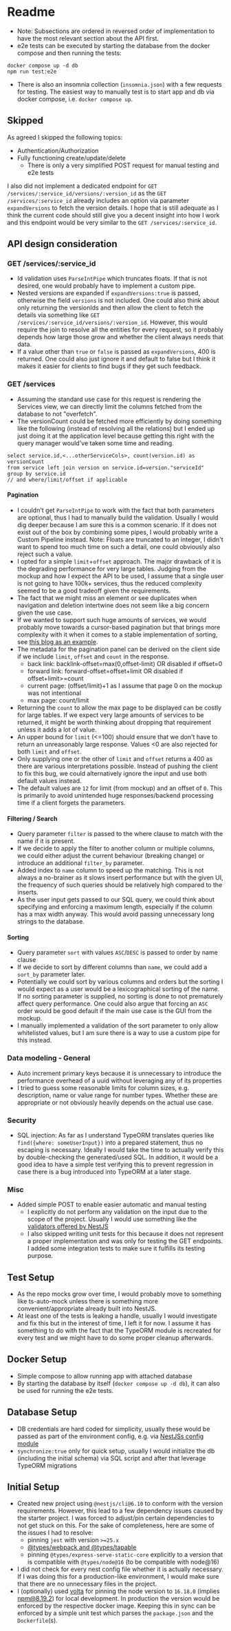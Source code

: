 # Readme

- Note: Subsections are ordered in reversed order of implementation to have the most relevant section about the API first.
- e2e tests can be executed by starting the database from the docker compose and then running the tests:

```
docker compose up -d db
npm run test:e2e
```

- There is also an insomnia collection (`insomnia.json`) with a few requests for testing. The easiest way to manually test is to start app and db via docker compose, i.e. `docker compose up`.

## Skipped

As agreed I skipped the following topics:

- Authentication/Authorization
- Fully functioning create/update/delete
  - There is only a very simplified POST request for manual testing and e2e tests

I also did not implement a dedicated endpoint for `GET /services/:service_id/versions/:version_id` as the
`GET /services/:service_id` already includes an option via parameter `expandVersions` to fetch the version details. I hope that is still adequate as I think the current code should still give you a decent insight into how I work and this endpoint would be very similar to the `GET /services/:service_id`.

## API design consideration

### GET /services/:service_id

- Id validation uses `ParseIntPipe` which truncates floats. If that is not desired, one would probably have to implement a custom pipe.
- Nested versions are expanded if `expandVersions:true` is passed, otherwise the field `versions` is not included. One could also think about only returning the versionIds and then allow the client to fetch the details via something like `GET /services/:service_id/versions/:version_id`. However, this would require the join to resolve all the entities for every request, so it probably depends how large those grow and whether the client always needs that data.
- If a value other than `true` or `false` is passed as `expandVersions`, 400 is returned. One could also just ignore it and default to false but I think it makes it easier for clients to find bugs if they get such feedback.

### GET /services

- Assuming the standard use case for this request is rendering the Services view, we can directly limit the columns
  fetched from the database to not "overfetch".
- The versionCount could be fetched more efficiently by doing something like the following (instead of resolving all the relations) but I ended up just doing it at the application level because getting this right with the query manager would've taken some time and reading.

```
select service.id,<...otherServiceCols>, count(version.id) as versionCount
from service left join version on service.id=version."serviceId"
group by service.id
// and where/limit/offset if applicable
```

#### Pagination

- I couldn't get `ParseIntPipe` to work with the fact that both parameters are optional, thus I had to manually build the validation. Usually I would dig deeper because I am sure this is a common scenario. If it does not exist out of the box by combining some pipes, I would probably write a Custom Pipeline instead.
  Note: Floats are truncated to an integer, I didn't want to spend too much time on such a detail, one could obviously also reject such a value.
- I opted for a simple `limit`+`offset` approach. The major drawback of it is the degrading performance for very large
  tables. Judging from the mockup and how I expect the API to be used, I assume that a single user is not going to
  have 100k+ services, thus the reduced complexity seemed to be a good tradeoff given the requirements.
- The fact that we might miss an element or see duplicates when navigation and deletion intertwine does not seem like
  a big concern given the use case.
- If we wanted to support such huge amounts of services, we would probably move towards a cursor-based pagination but
  that brings more complexity with it when it comes to a stable implementation of sorting, see [this blog as an example](https://shopify.engineering/pagination-relative-cursors).
- The metadata for the pagination panel can be derived on the client side if we include `limit`, `offset` and `count`
  in the response.
  - back link: backlink-offset=max(0,offset-limit) OR disabled if offset=0
  - forward link: forward-offset=offset+limit OR disabled if offset+limit>=count
  - current page: (offset/limit)+1 as I assume that page 0 on the mockup was not intentional
  - max page: count/limit
- Returning the `count` to allow the max page to be displayed can be costly for large tables. If we expect very large
  amounts of services to be returned, it might be worth thinking about dropping that requirement unless it adds a lot
  of value.
- An upper bound for `limit` (<=100) should ensure that we don't have to return an unreasonably large response. Values <0 are also rejected for both `limit` and `offset`.
- Only supplying one or the other of `limit` and `offset` returns a 400 as there are various interpretations possible. Instead of pushing the client to fix this bug, we could alternatively ignore the input and use both default values
  instead.
- The default values are `12` for limit (from mockup) and an offset of `0`. This is primarily to avoid unintended huge
  responses/backend processing time if a client forgets the parameters.

#### Filtering / Search

- Query parameter `filter` is passed to the where clause to match with the name if it is present.
- If we decide to apply the filter to another column or multiple columns, we could either adjust the current behaviour
  (breaking change) or introduce an additional `filter_by` parameter.
- Added index to `name` column to speed up the matching. This is not always a no-brainer as it slows insert performance
  but with the given UI, the frequency of such queries should be relatively high compared to the inserts.
- As the user input gets passed to our SQL query, we could think about specifying and enforcing a maximum length,
  especially if the column has a max width anyway. This would avoid passing unnecessary long strings to the database.

#### Sorting

- Query parameter `sort` with values `ASC`/`DESC` is passed to order by name clause
- If we decide to sort by different columns than `name`, we could add a `sort_by` parameter later.
- Potentially we could sort by various columns and orders but the sorting I would expect as a user would be a
  lexicographical sorting of the name. If no sorting parameter is supplied, no sorting is done to not prematurely affect
  query performance. One could also argue that forcing an `ASC` order would be good default if the main use case is the
  GUI from the mockup.
- I manually implemented a validation of the sort parameter to only allow whitelisted values, but I am sure there is a
  way to use a custom pipe for this instead.

### Data modeling - General

- Auto increment primary keys because it is unnecessary to introduce the performance overhead of a uuid without leveraging
  any of its properties
- I tried to guess some reasonable limits for column sizes, e.g. description, name or value range for number types.
  Whether these are appropriate or not obviously heavily depends on the actual use case.

### Security

- SQL injection: As far as I understand TypeORM translates queries like `find({where: someUserInput})` into a prepared
  statement, thus no escaping is necessary. Ideally I would take the time to actually verify this by double-checking the generated/used SQL. In addition, it would be a good idea to have a simple test verifying this to prevent regression in case there is a bug introduced into TypeORM at a later stage.

### Misc

- Added simple POST to enable easier automatic and manual testing
  - I explicitly do not perform any validation on the input due to the scope of the project. Usually I would use something like the [validators offered by NestJS](https://docs.nestjs.com/techniques/validation)
  - I also skipped writing unit tests for this because it does not represent a proper implementation and was only for
    testing the GET endpoints. I added some integration tests to make sure it fulfills its testing purpose.

## Test Setup

- As the repo mocks grow over time, I would probably move to something like ts-auto-mock unless there is something more
  convenient/appropriate already built into NestJS.
- At least one of the tests is leaking a handle, usually I would investigate and fix this but in the interest of time, I left it for now. I assume it has something to do with the fact that the TypeORM module is recreated for every test and we might have to do some proper cleanup afterwards.

## Docker Setup

- Simple compose to allow running app with attached database
- By starting the database by itself (`docker compose up -d db`), it can also be used for running the e2e tests.

## Database Setup

- DB credentials are hard coded for simplicity, usually these would be passed as part of the environment config, e.g.
  via [NestJSs config module](https://docs.nestjs.com/techniques/configuration)
- `synchronize:true` only for quick setup, usually I would initialize the db (including the initial schema) via SQL script and after that leverage TypeORM migrations

## Initial Setup

- Created new project using `@nestjs/cli@6.10` to conform with the version requirements. However, this lead to a few
  dependency issues caused by the starter project. I was forced to adjust/pin certain dependencies to not get stuck on
  this. For the sake of completeness, here are some of the issues I had to resolve:
  - pinning `jest` with version `>=25.x`
  - [@types/webpack and @types/tapable](https://github.com/nestjs/nest/issues/6758)
  - pinning `@types/express-serve-static-core` explicitly to a version that is compatible with `@types/node@16` (to be compatible with node@16)
- I did not check for every nest config file whether it is actually necessary. If I was doing this for a production-like
  environment, I would make sure that there are no unnecessary files in the project.
- I (optionally) used [volta](https://volta.sh/) for pinning the node version to `16.18.0` (implies npm@8.19.2) for local development.
  In production the version would be enforced by the respective docker image. Keeping this in sync can be enforced by a
  simple unit test which parses the `package.json` and the `Dockerfile`(s).
